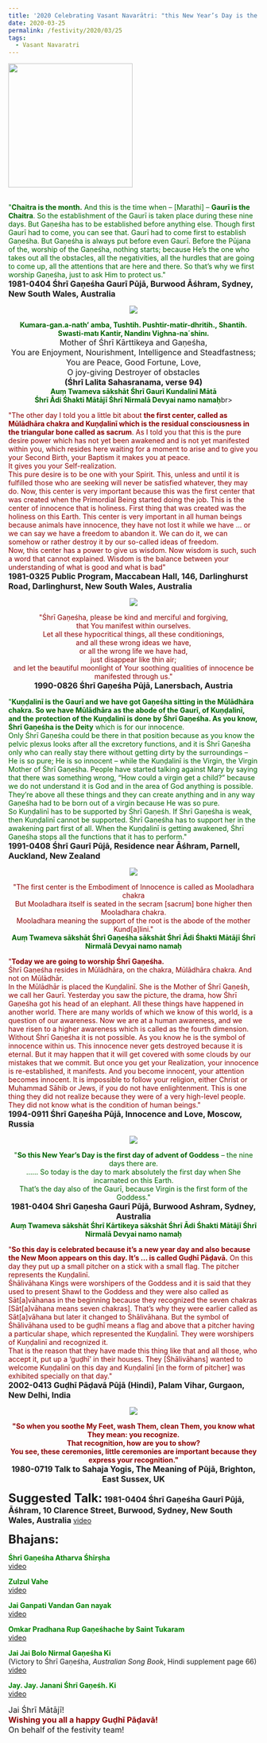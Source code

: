 ```yaml
---
title: '2020 Celebrating Vasant Navarātri: "this New Year’s Day is the first day of advent of Goddess" '
date: 2020-03-25
permalink: /festivity/2020/03/25
tags:
  - Vasant Navaratri
---
```


<div style="text-align: left"><img src="/images/image00.png" width="250" /></div><br>

<p>
<font color="DarkGreen">"<b>Chaitra is the month.</b> And this is the time when – [Marathi] – <b>Gaurī is the Chaitra</b>. So the establishment of the Gaurī is taken place during these nine days. But Gaṇeśha has to  be established before anything else. Though first Gaurī had to come, you can see that. Gaurī had to come first to establish Gaṇeśha. But Gaṇeśha is always put before even Gaurī. Before the Pūjana of the, worship of the Gaṇeśha, nothing starts; because He’s the one who takes out all the obstacles, all the negativities, all the hurdles that are going to come up, all the attentions that are here and there. So that’s why we first worship Gaṇeśha, just to ask Him to protect us."</font><br>
<font size="+0"><b>1981-0404 Śhrī Gaṇeśha Gaurī Pūjā, Burwood Āśhram, Sydney, New South Wales, Australia</b></font>
</p>

<div style="text-align: center"><img src="/images/image346.png" /></div>

<p style="text-align:center;">
<font color="DarkGreen"><b>Kumara-gan.a-nath’ amba, Tushtih. Pushtir-matir-dhritih., Shantih.<br>
Swasti-matı  Kantir, Nandinı Vighna-na´shinı.</b></font><br>
<font size="+0">Mother of Śhrī Kārttikeya and Gaṇeśha,<br>
You are Enjoyment, Nourishment, Intelligence and Steadfastness;<br> 
You are Peace, Good Fortune, Love,<br>
O joy-giving Destroyer of obstacles<br>
<b>(Śhrī Lalita Sahasranama, verse 94)</b></font><br>
<font color="DarkGreen"><b>Auṃ Twameva sākshāt Śhrī Gaurī Kundalinī Mātā <br>
Śhrī Ādi Śhakti Mātājī Śhrī Nirmalā Devyai namo namaḥ</b></font>br>
</p>

<p>
<font color="DarkRed">"The other day I told you a little bit about <b>the first center, called as Mūlādhāra chakra and Kuṇḍalinī which is the residual consciousness in the triangular bone called as sacrum</b>. As I told you that this is the pure desire power which has not yet been awakened and is not yet manifested within you, which resides here waiting for a moment to arise and to give you your Second Birth, your Baptism it makes you at peace.<br>
It gives you your Self-realization.<br>
This pure desire is to be one with your Spirit. This, unless and until it is fulfilled those who are seeking will never be satisfied whatever, they may do. Now, this center is very important because this was the first center that was created when the Primordial Being started doing the job. This is the center of innocence that is holiness. First thing that was created was the holiness on this Earth. This center is very important in all human beings because animals have innocence, they have not lost it while we have ... or we can say we have a freedom to abandon it. We can do it, we can somehow or rather destroy it by our so-called ideas of freedom.<br>
Now, this center has a power to give us wisdom. Now wisdom is such, such a word that cannot explained. Wisdom is the balance between your understanding of what is good and what is bad"</font><br>
<font size="+0"><b>1981-0325 Public Program, Maccabean Hall, 146, Darlinghurst Road, Darlinghurst,  New South Wales, Australia</b></font>
</p>

<div style="text-align: center"><img src="/images/image347.png" /></div>

<p style="text-align:center;">
<font color="DarkRed">"Śhrī Gaṇeśha, please be kind and merciful and forgiving,<br> 
that You manifest within ourselves.<br> 
Let all these hypocritical things, 
all these conditionings,<br>
and all these wrong ideas we have,<br>
or all the wrong life we have had,<br>
just disappear like thin air;<br>
and let the beautiful moonlight of Your soothing qualities of innocence be manifested through us."</font><br>
<font size="+0"><b>1990-0826 Śhrī Gaṇeśha Pūjā, Lanersbach, Austria</b></font>
</p>

<p>
<font color="DarkGreen">"<b>Kuṇḍalinī is the Gaurī and we have got Gaṇeśha sitting in the Mūlādhāra chakra. So we have Mūlādhāra as the abode of the Gaurī, of Kuṇḍalinī, and the protection of the Kuṇḍalinī is done by Śhrī Gaṇeśha. As you know, Śhrī Gaṇeśha is the Deity</b> which is for our innocence.<br>
Only Śhrī Gaṇeśha could be there in that position because as you know the pelvic plexus looks after all the excretory functions, and it is Śhrī Gaṇeśha only who can really stay there without getting dirty by the surroundings – He is so pure; He is so innocent – while the Kuṇḍalinī is the Virgin, the Virgin Mother of Śhrī Gaṇeśha. People have started talking against Mary by saying that there was something wrong, “How could a virgin get a child?” because we do not understand it is God and in the area of God anything is possible. They’re above all these things and they can create anything and in any way Gaṇeśha had to be born out of a virgin because He was so pure.<br>
So Kuṇḍalinī has to be supported by Śhrī Gaṇeśh. If Śhrī Gaṇeśha is weak, then Kuṇḍalinī cannot be supported. Śhrī Gaṇeśha has to support her in the awakening part first of all. When the Kuṇḍalinī is getting awakened, Śhrī Gaṇeśha stops all the functions that it has to perform."</font><br>
<font size="+0"><b>1991-0408 Śhrī Gaurī Pūjā, Residence near Āśhram, Parnell, Auckland, New Zealand</b></font>
</p>

<div style="text-align: center"><img src="/images/image348.png" /></div>

<p style="text-align:center;">
<font color="DarkRed">"The first center is the Embodiment of Innocence is called as Mooladhara chakra<br> 
But Mooladhara itself is seated in the secram [sacrum] bone higher then Mooladhara chakra.<br> 
Mooladhara meaning the support of the root is the abode of the mother Kund[a]lini."</font><br>
<font size="+0"><b></b></font>
<font color="DarkGreen"><b>Auṃ Twameva sākshāt Śhrī Gaṇeśha sākshāt Śhrī Ādi Śhakti Mātājī Śhrī Nirmalā Devyai namo namaḥ</b></font>
</p>

<p>
<font color="DarkRed">"<b>Today we are going to worship Śhrī Gaṇeśha.</b><br>
Śhrī Gaṇeśha resides in Mūlādhāra, on the chakra, Mūlādhāra chakra. And not on Mūlādhār.<br>
In the Mūlādhār is placed the Kuṇḍalinī. She is the Mother of Śhrī Gaṇeśh, we call her Gaurī. Yesterday you saw the picture, the drama, how Śhrī Gaṇeśha got his head of an elephant. All these things have happened in another world. There are many worlds of which we know of this world, is a question of our awareness. Now we are at a human awareness, and we have risen to a higher awareness which is called as the fourth dimension. Without Śhrī Gaṇeśha it is not possible. As you know he is the symbol of innocence within us. This innocence never gets destroyed because it is eternal. But it may happen that it will get covered with some clouds by our mistakes that we commit. But once you get your Realization, your innocence is re-established, it manifests. And you become innocent, your attention becomes innocent. It is impossible to follow your religion, either Christ or Muhammad Sāhib or Jews, if you do not have enlightenment. This is one thing they did not realize because they were of a very high-level people. They did not know what is the condition of human beings."</font><br>
<font size="+0"><b>1994-0911 Śhrī Gaṇeśha Pūjā, Innocence and Love, Moscow, Russia
</b></font>
</p>

<div style="text-align: center"><img src="/images/image349.png" /></div>

<p style="text-align:center;">
<font color="DarkGreen">"<b>So this New Year’s Day is the first day of advent of Goddess</b> – the nine days there are. <br>
...... So today is the day to mark absolutely the first day when She incarnated on this Earth.<br>
That’s the day also of the Gaurī, because Virgin is the first form of the Goddess."</font><br>
<font size="+0"><b>1981-0404 Shrī Gaṇesha Gaurī Pūjā, Burwood Ashram, Sydney, Australia</b></font><br>
<font color="DarkGreen"><b>Auṃ Twameva sākshāt Śhrī Kārtikeya sākshāt Śhrī Ādi Śhakti Mātājī Śhrī Nirmalā Devyai namo namaḥ</b></font>
</p>

<p>
<font color="DarkRed">"<b>So this day is celebrated because it’s a new year day and also because the New Moon appears on this day. It’s ... is called Guḍhī Pāḍavā.</b> On this day they put up a small pitcher on a stick with a small flag. The pitcher represents the Kuṇḍalinī.<br>
Śhālivāhana Kings were worshipers of the Goddess and it is said that they used to present Shawl to the Goddess and they were also called as Sāt[a]vāhanas in the beginning because they recognized the seven chakras [Sāt[a]vāhana means seven chakras]. That’s why they were earlier called as Sāt[a]vāhana but later it changed to Śhālivāhana. But the symbol of Śhālivāhana used to be guḍhī means a flag and above that a pitcher having a particular shape, which represented the Kuṇḍalinī. They were worshipers of Kuṇḍalinī and recognized it.<br>
That is the reason that they have made this thing like that and all those, who accept it, put up a ‘guḍhī’ in their houses. They [Śhālivāhans] wanted to welcome Kuṇḍalinī on this day and Kuṇḍalinī [in the form of pitcher] was exhibited specially on that day."</font><br>
<font size="+0"><b>2002-0413 Guḍhī Pāḍavā Pūjā (Hindi),  Palam Vihar, Gurgaon, New Delhi, India</b></font>
</p>

<div style="text-align: center"><img src="/images/image350.png" /></div>

<p style="text-align:center;">
<font color="DarkRed"><b>"So when you soothe My Feet, wash Them, clean Them, you know what They mean: you recognize.<br>
That recognition, how are you to show?<br>
You see, these ceremonies, little ceremonies are important because they express your recognition."</b></font><br>
<font size="+0"><b>1980-0719 Talk to Sahaja Yogis, The Meaning of Pūjā, Brighton, East Sussex, UK</b></font>
</p>

<font size="+2"><b>Suggested Talk:</b></font> 
<font size="+0"><b>1981-0404 Śhrī Gaṇeśha Gaurī Pūjā, Āśhram, 10 Clarence Street, Burwood, Sydney, New South Wales, Australia</b></font>
<a href="https://www.youtube.com/watch?time_continue=2&v=70yj67esWFo"> video</a><br>

<font size="+2"><b>Bhajans:</b></font>

<p>
<font color="green"><b>Śhrī Gaṇeśha Atharva Śhīrṣha</b></font><br>
<a href="https://seven-teams.github.io/Videos_Links.html"> video</a><br>
</p>

<p>
<font color="green"><b>Zulzul Vahe</b></font><br>
<a href="https://www.youtube.com/watch?v=TbbNsFKL07c">video</a>
</p>

<p>
<font color="green"><b>Jai Ganpati Vandan Gan nayak</b></font><br>
<a href="https://www.youtube.com/watch?v=UYUFjJDsD48">video</a>
</p>
 
<p>
<font color="green"><b>Omkar Pradhana Rup Gaṇeśhache by Saint Tukaram</b></font><br>
<a href="https://seven-teams.github.io/Videos_Links.html">video</a> 
</p>

<p>
<font color="green"><b>Jai Jai Bolo Nirmal Gaṇeśha Ki</b></font><br>
(Victory to Śhrī Gaṇeśha, <i>Australian Song Book</i>, Hindi supplement page 66)<br>
<a href="https://www.youtube.com/watch?v=9r2eVWLg4mo">video</a> 
</p>

<p>
<font color="green"><b>Jay. Jay. Janani Śhrī Gaṇeśh. Ki</b></font><br>
<a href="https://www.youtube.com/watch?v=osyZMyvmqfA">video</a> 
</p>

<p>
<font size="+0">Jai Śhrī Mātājī!<br>
<font color="DarkRed"><b>Wishing you all a happy Guḍhī Pāḍavā!</b></font><br>
On behalf of the festivity team!</font>
</p>